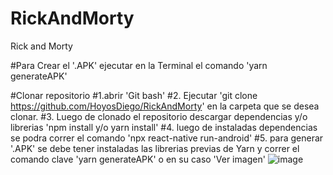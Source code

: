 # RickAndMorty
Rick and Morty

#Para Crear el '.APK' ejecutar en la Terminal el comando 'yarn generateAPK'



#Clonar repositorio 
#1.abrir 'Git bash' 
#2. Ejecutar 'git clone https://github.com/HoyosDiego/RickAndMorty' en la carpeta que se desea clonar.
#3. Luego de clonado el repositorio descargar dependencias y/o librerias 'npm install y/o yarn install'
#4. luego de instaladas dependencias se podra correr el comando 'npx react-native run-android' 
#5. para generar '.APK' se debe tener instaladas las librerias previas de Yarn y correr el comando clave 'yarn generateAPK' o en su caso 'Ver imagen' 
![image](https://user-images.githubusercontent.com/25286361/134342818-f28423d4-9ffd-4328-abd6-cbf0d9311e9a.png)
 
